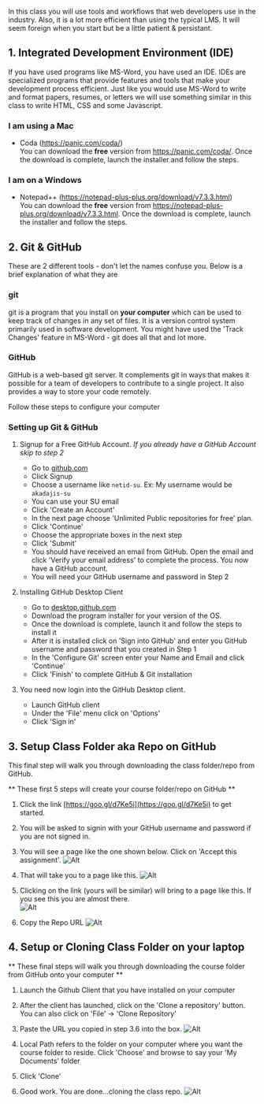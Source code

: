 In this class you will use tools and workflows that web developers use in the industry. Also, it is a lot more efficient
than using the typical LMS. It will seem foreign when you start but be a little patient & persistant.


## 1. Integrated Development Environment (IDE)

If you have used programs like MS-Word, you have used an IDE. IDEs are specialized programs that provide features and tools that make your development process efficient. Just like you would use MS-Word to write and format papers, resumes, or letters we will use something similar in this class to write HTML, CSS and some Javascript.  


### I am using a Mac

- Coda (<a href="https://panic.com/coda/" target="_blank">https://panic.com/coda/</a>)  
    You can download the **free** version from <a href="https://panic.com/coda/" target="_blank">https://panic.com/coda/</a>. Once the download is complete, launch the installer and follow the steps.


### I am on a Windows  

- Notepad++ (<a href="https://notepad-plus-plus.org/download/v7.3.3.html" target="_blank">https://notepad-plus-plus.org/download/v7.3.3.html</a>)  
    You can download the **free** version from <a href="https://notepad-plus-plus.org/download/v7.3.3.html" target="_blank">https://notepad-plus-plus.org/download/v7.3.3.html</a>. Once the download is complete, launch the installer and follow the steps.



## 2. Git & GitHub

These are 2 different tools - don't let the names confuse you. Below is a brief explanation of what they are 

### git

git is a program that you install on **your computer** which can be used to keep track of changes in any set of files. It is a version control system primarily used in software development. You might have used the 'Track Changes' feature in MS-Word - git does all that and lot more.


### GitHub

GitHub is a web-based git server. It complements git in ways that makes it possible for a team of developers to contribute to a single project. It also provides a way to store your code remotely. 

Follow these steps to configure your computer

### Setting up Git & GitHub

1. Signup for a Free GitHub Account. *If you already have a GitHub Account skip to step 2*
    - Go to <a href="https://github.com" target="_blank">github.com</a>
    - Click Signup 
    - Choose a username like `netid-su`. Ex: My username would be `akadajis-su`
    - You can use your SU email 
    - Click 'Create an Account'
    - In the next page choose 'Unlimited Public repositories for free' plan.
    - Click 'Continue'
    - Choose the appropriate boxes in the next step
    - Click 'Submit'  
    - You should have received an email from GitHub. Open the email and click 'Verify your email address' to complete the process. You now have a GitHub account. 
    - You will need your GitHub username and password in Step 2  

2. Installing GitHub Desktop Client
    - Go to <a href="https://desktop.github.com" target="_blank">desktop.github.com</a>
    - Download the program installer for your version of the OS. 
    - Once the download is complete, launch it and follow the steps to install it
    - After it is installed click on 'Sign into GitHub' and enter you GitHub username and password that you created in Step 1
    - In the 'Configure Git' screen enter your Name and Email and click 'Continue'
    - Click 'Finish' to complete GitHub & Git installation

3. You need now login into the GitHub Desktop client.
    - Launch GitHub client
    - Under the 'File' menu click on 'Options'
    - Click 'Sign in'


## 3. Setup Class Folder aka Repo on GitHub

This final step will walk you through downloading the class folder/repo from GitHub.     

** These first 5 steps will create your course folder/repo on GitHub **

1. Click the link [https://goo.gl/d7Ke5i](https://goo.gl/d7Ke5i) to get started.

2. You will be asked to signin with your GitHub username and password if you are not signed in. 

3. You will see a page like the one shown below. Click on 'Accept this assignment'.
![Alt](/images/github-accept-assignment-part1.png "GitHub Project Accept Page 1")

4. That will take you to a page like this.
![Alt](/images/github-accept-assignment-part2.png "GitHub Project Accept Page 2")

5. Clicking on the link (yours will be similar) will bring to a page like this. If you see this you are almost there.  
![Alt](/images/github-accept-assignment-part3.png "GitHub Project Accept Page 3")

6. Copy the Repo URL
![Alt](/images/github-accept-assignment-part6.png "GitHub Project Accept Page 6")

## 4. Setup or Cloning Class Folder on your laptop
** These final steps will walk you through downloading the course folder from GitHub onto your computer **

1. Launch the Github Client that you have installed on your computer

2. After the client has launched, click on the 'Clone a repository' button. You can also click on 'File' -> 'Clone Repository'  

3. Paste the URL you copied in step 3.6 into the box.
![Alt](/images/github-accept-assignment-part7.png "GitHub Project Accept Page 7")

4. Local Path refers to the folder on your computer where you want the course folder to reside. Click 'Choose' and browse to say your 'My Documents' folder

5. Click 'Clone'

6. Good work. You are done...cloning the class repo.
![Alt](/images/github-accept-assignment-part8.png "GitHub Project Accept Page 8")